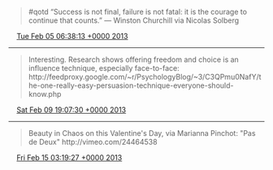 > \#qotd “Success is not final, failure is not fatal: it is the courage to continue that counts\.” — Winston Churchill via Nicolas Solberg

<img src="../../media/tweet.ico" width="12" /> [Tue Feb 05 06:38:13 +0000 2013](https://twitter.com/ChristopherA/status/298681919854497793)

----

> Interesting\. Research shows offering freedom and choice is an influence technique, especially face\-to\-face:  http://feedproxy\.google\.com/\~r/PsychologyBlog/\~3/C3QPmu0NafY/the\-one\-really\-easy\-persuasion\-technique\-everyone\-should\-know\.php

<img src="../../media/tweet.ico" width="12" /> [Sat Feb 09 19:07:30 +0000 2013](https://twitter.com/ChristopherA/status/300320035400982530)

----

> Beauty in Chaos on this Valentine's Day, via Marianna Pinchot: "Pas de Deux" http://vimeo\.com/24464538

<img src="../../media/tweet.ico" width="12" /> [Fri Feb 15 03:19:27 +0000 2013](https://twitter.com/ChristopherA/status/302255776305647618)